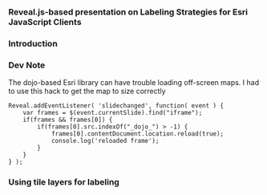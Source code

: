 ### Reveal.js-based presentation on Labeling Strategies for Esri JavaScript Clients

### Introduction

### Dev Note

The dojo-based Esri library can have trouble loading off-screen maps.  I had to use this hack to get the map to size correctly

	Reveal.addEventListener( 'slidechanged', function( event ) {
		var frames = $(event.currentSlide).find("iframe");
		if(frames && frames[0]) {
			if(frames[0].src.indexOf("_dojo_") > -1) {
				frames[0].contentDocument.location.reload(true);
				console.log('reloaded frame');
			} 
		}
	} );

### Using tile layers for labeling